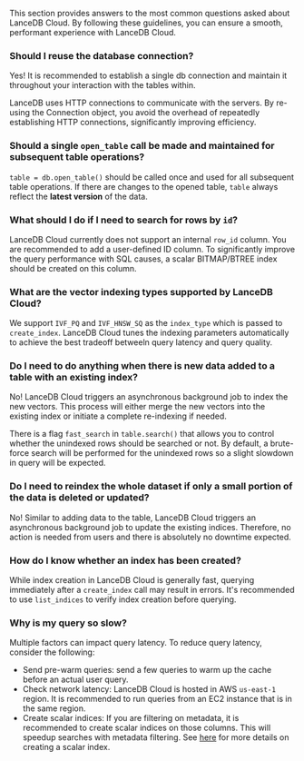 This section provides answers to the most common questions asked about LanceDB Cloud. By following these guidelines, you can ensure a smooth, performant experience with LanceDB Cloud.

### Should I reuse the database connection?
Yes! It is recommended to establish a single db connection and maintain it throughout your interaction with the tables within. 

LanceDB uses HTTP connections to communicate with the servers. By re-using the Connection object, you avoid the overhead of repeatedly establishing HTTP connections, significantly improving efficiency.

### Should a single `open_table` call be made and maintained for subsequent table operations?
`table = db.open_table()` should be called once and used for all subsequent table operations. If there are changes to the opened table, `table` always reflect the **latest version** of the data. 

### What should I do if I need to search for rows by `id`?
LanceDB Cloud currently does not support an internal `row_id` column. You are recommended to add a 
user-defined ID column. To significantly improve the query performance with SQL causes, a scalar BITMAP/BTREE index should be created on this column. 

### What are the vector indexing types supported by LanceDB Cloud?
We support `IVF_PQ` and `IVF_HNSW_SQ` as the `index_type` which is passed to `create_index`. LanceDB Cloud tunes the indexing parameters automatically to achieve the best tradeoff betweeln query latency and query quality.

### Do I need to do anything when there is new data added to a table with an existing index?
No! LanceDB Cloud triggers an asynchronous background job to index the new vectors. This process will either merge the new vectors into the existing index or initiate a complete re-indexing if needed. 

There is a flag `fast_search` in `table.search()` that allows you to control whether the unindexed rows should be searched or not. By default, a brute-force search will be performed for the unindexed rows so a slight slowdown in query will be expected.

### Do I need to reindex the whole dataset if only a small portion of the data is deleted or updated?
No! Similar to adding data to the table, LanceDB Cloud triggers an asynchronous background job to update the existing indices. Therefore, no action is needed from users and there is absolutely no 
downtime expected.

### How do I know whether an index has been created?
While index creation in LanceDB Cloud is generally fast, querying immediately after a `create_index` call may result in errors. It's recommended to use `list_indices` to verify index creation before querying.

### Why is my query so slow?
Multiple factors can impact query latency. To reduce query latency, consider the following:
- Send pre-warm queries: send a few queries to warm up the cache before an actual user query.
- Check network latency: LanceDB Cloud is hosted in AWS `us-east-1` region. It is recommended to run queries from an EC2 instance that is in the same region.
- Create scalar indices: If you are filtering on metadata, it is recommended to create scalar indices on those columns. This will speedup searches with metadata filtering. See [here](../guides/scalar_index.md) for more details on creating a scalar index.